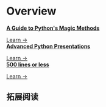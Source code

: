 # Overview

<div class="cards">
  <div class="card source">
    <a href="/part12_source_code_analysis/  "><strong>A Guide to Python's Magic Methods</strong></a>
    <p class="card-body"><small>   </small></p>
    <span><a href="/part12_source_code_analysis/  ">Learn →</a></span>
  </div>
  <div class="card source">
    <a href="/part12_source_code_analysis/  "><strong>Advanced Python Presentations</strong></a>
    <p class="card-body"><small>   </small></p>
    <span><a href="/part12_source_code_analysis/  ">Learn →</a></span>
  </div>
</div>

<div class="cards">
  <div class="card source">
    <a href="/part12_source_code_analysis/  "><strong>500 lines or less</strong></a>
    <p class="card-body"><small>   </small></p>
    <span><a href="/part12_source_code_analysis/  ">Learn →</a></span>
  </div>
</div>

## 拓展阅读

<!-- 
<div class="cards">
  <div class="card source">
    <a href="/part12_source_code_analysis/python_web_roadmap"><strong>500 lines or less</strong></a>
    <p class="card-body"><small>   </small></p>
    <span><a href="/part12_source_code_analysis/python_web_roadmap">Learn →</a></span>
  </div>
  <div class="card source">
    <a href="/part12_source_code_analysis/python_devops_roadmap"><strong>High Performance Python</strong></a>
    <p class="card-body"><small>   </small></p>
    <span><a href="/part12_source_code_analysis/python_devops_roadmap">Learn →</a></span>
  </div>
  <div class="card source">
    <a href="/part12_source_code_analysis/python_web_scraping_roadmap"><strong>Advanced Python Presentations</strong></a>
    <p class="card-body"><small>   </small></p>
    <span><a href="/part12_source_code_analysis/python_web_scraping_roadmap">Learn →</a></span>
  </div>
</div> 
-->

<!-- 
## A Guide to Python's Magic Methods

## 500 lines or less

## bottle

## request

## high performace python 

## python 源码剖析

## Advanced Python Presentations

- **The Tao of Python**: The intricate relationship between object and type and how metaclasses, classes and instances are related
- **MRO in Python**: Method resolution order in multiple inheritance using C3 linearization
- **Metaclasses and Metaprogramming in Python**
- **Functional Programming in Python**: Decorators, Generators, Iterators
- **Descriptors**: The magic behind attribute access in Python
- How to **speedup Python with cython**
- How to **speedup Python**, without bothering too much, **with numba**
- How to **make a REST API** using django and django-rest-framework (project and slides).
- How to **use websockets** in django with channels (slides).
- Notes on Git (based on the official Git docs, Pro Git book and the Atlassian Git tutorial)
-->

